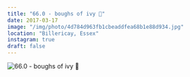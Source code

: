 ```yaml
---
title: "66.0 - boughs of ivy 🌿"
date: 2017-03-17
image: "/img/photo/4d784d963fb1cbeaddfea68b1e88d934.jpg"
location: "Billericay, Essex"
instagram: true
draft: false
---
```


![66.0 - boughs of ivy 🌿](/img/photo/4d784d963fb1cbeaddfea68b1e88d934.jpg)
